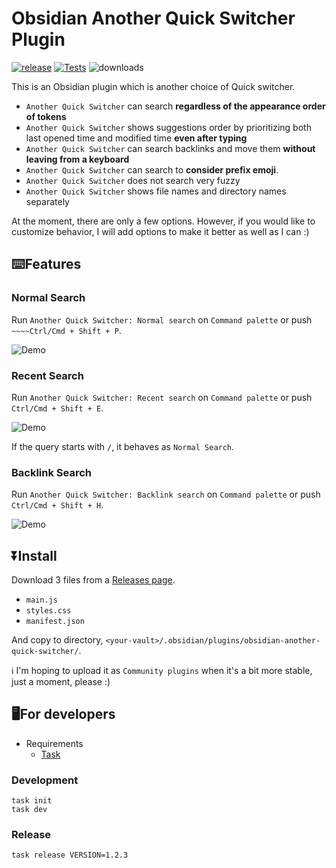 # Obsidian Another Quick Switcher Plugin

[![release](https://img.shields.io/github/release/tadashi-aikawa/obsidian-another-quick-switcher.svg)](https://github.com/tadashi-aikawa/obsidian-another-quick-switcher/releases/latest)
[![Tests](https://github.com/tadashi-aikawa/obsidian-another-quick-switcher/workflows/Tests/badge.svg)](https://github.com/tadashi-aikawa/obsidian-another-quick-switcher/actions)
![downloads](https://img.shields.io/github/downloads/tadashi-aikawa/obsidian-another-quick-switcher/total)

This is an Obsidian plugin which is another choice of Quick switcher.

- `Another Quick Switcher` can search **regardless of the appearance order of tokens**
- `Another Quick Switcher` shows suggestions order by prioritizing both last opened time and modified time **even after typing**
- `Another Quick Switcher` can search backlinks and move them **without leaving from a keyboard**
- `Another Quick Switcher` can search to **consider prefix emoji**.
- `Another Quick Switcher` does not search very fuzzy
- `Another Quick Switcher` shows file names and directory names separately

At the moment, there are only a few options. However, if you would like to customize behavior, I will add options to make it better as well as I can :)

## ⌨️Features

### Normal Search

Run `Another Quick Switcher: Normal search` on `Command palette` or push `~~~~Ctrl/Cmd + Shift + P`.

![Demo](https://raw.githubusercontent.com/tadashi-aikawa/obsidian-another-quick-switcher/master/demo/normal.gif)

### Recent Search

Run `Another Quick Switcher: Recent search` on `Command palette` or push `Ctrl/Cmd + Shift + E`.

![Demo](https://raw.githubusercontent.com/tadashi-aikawa/obsidian-another-quick-switcher/master/demo/recent.gif)

If the query starts with `/`, it behaves as `Normal Search`.

### Backlink Search

Run `Another Quick Switcher: Backlink search` on `Command palette` or push `Ctrl/Cmd + Shift + H`.

![Demo](https://raw.githubusercontent.com/tadashi-aikawa/obsidian-another-quick-switcher/master/demo/backlink.gif)

## ⏬Install

Download 3 files from a [Releases page].

- `main.js`
- `styles.css`
- `manifest.json`

And copy to directory, `<your-vault>/.obsidian/plugins/obsidian-another-quick-switcher/`.

ℹ I'm hoping to upload it as `Community plugins` when it's a bit more stable, just a moment, please :)

[releases page]: https://github.com/tadashi-aikawa/obsidian-another-quick-switcher/releases/latest

## 🖥️For developers

- Requirements
  - [Task]

### Development

```console
task init
task dev
```

### Release

```console
task release VERSION=1.2.3
```

[task]: https://github.com/go-task/task
